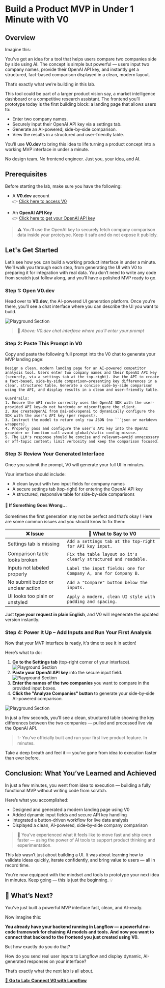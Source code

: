 # Build a Product MVP in Under 1 Minute with V0

## Overview

Imagine this:

You’ve got an idea for a tool that helps users compare two companies side by side using AI. The concept is simple but powerful — users input two company names, provide their OpenAI API key, and instantly get a structured, fact-based comparison displayed in a clean, modern layout.

That’s exactly what we’re building in this lab.

This tool could be part of a larger product vision say, a market intelligence dashboard or a competitive research assistant. The frontend you’ll prototype today is the first building block: a landing page that allows users to:

- Enter two company names.
- Securely input their OpenAI API key via a settings tab.
- Generate an AI-powered, side-by-side comparison.
- View the results in a structured and user-friendly table.

You’ll use **V0.dev** to bring this idea to life turning a product concept into a working MVP interface in under a minute.

No design team. No frontend engineer. Just you, your idea, and AI.

## Prerequisites

Before starting the lab, make sure you have the following:

- A **V0.dev** account  
  👉 [Click here to access V0](https://v0.dev/chat)

- An **OpenAI API Key**  
  👉 [Click here to get your OpenAI API key](https://medium.com/@lorenzozar/how-to-get-your-own-openai-api-key-f4d44e60c327)

> ⚠️ You'll use the OpenAI key to securely fetch company comparison data inside your prototype. Keep it safe and do not expose it publicly.

## Let's Get Started

Let’s see how you can build a working product interface in under a minute. We’ll walk you through each step, from generating the UI with V0 to preparing it for integration with real data. You don’t need to write any code from scratch just follow along, and you’ll have a polished MVP ready to go.

### Step 1: Open V0.dev

Head over to **V0.dev**, the AI-powered UI generation platform. Once you're there, you’ll see a chat interface where you can describe the UI you want to build.

![Playground Section](./images/img-3.png)

> 📸 *Above: V0.dev chat interface where you’ll enter your prompt*

### Step 2: Paste This Prompt in V0

Copy and paste the following full prompt into the V0 chat to generate your MVP landing page:

```
Design a clean, modern landing page for an AI-powered competitor analysis tool. Users enter two company names and their OpenAI API key (securely, via a settings tab at the top-right). Use the API to create a fact-based, side-by-side comparison—presenting key differences in a clear, structured table. Generate a concise side-by-side comparison using the API, and display results in a clean and user-friendly table.

Guardrails:
1. Ensure the API route correctly uses the OpenAI SDK with the user-provided API key—do not hardcode or misconfigure the client.
2. Use createOpenAI from @ai-sdk/openai to dynamically configure the SDK with the user's API key (per request).
3. Instruct the model to return only raw JSON (no ```json or markdown wrappers).
4. Properly pass and configure the user’s API key into the OpenAI provider or function call—avoid global/static config misuse.
5. The LLM's response should be concise and relevant—avoid unnecessary or off-topic content; limit verbosity and keep the comparison focused.
```


### Step 3: Review Your Generated Interface

Once you submit the prompt, V0 will generate your full UI in minutes.

Your interface should include:
- A clean layout with two input fields for company names
- A secure settings tab (top-right) for entering the OpenAI API key
- A structured, responsive table for side-by-side comparisons

#### 🐞 If Something Goes Wrong...

Sometimes the first generation may not be perfect and that’s okay ! Here are some common issues and you should know to fix them:

| ❌ Issue | 💬 What to Say to V0 |
|--------|----------------------|
| Settings tab is missing | `Add a settings tab at the top-right for API key input.` |
| Comparison table looks broken | `Fix the table layout so it's clearly structured and readable.` |
| Inputs not labeled properly | `Label the input fields: one for Company A, one for Company B.` |
| No submit button or unclear action | `Add a "Compare" button below the inputs.` |
| UI looks too plain or unstyled | `Apply a modern, clean UI style with padding and spacing.` |

Just **type your request in plain English**, and V0 will regenerate the updated version instantly.

### Step 4: Power It Up – Add Inputs and Run Your First Analysis

Now that your MVP interface is ready, it's time to see it in action!

Here’s what to do:

1. **Go to the Settings tab** (top-right corner of your interface).
![Playground Section](./images/img-1%20-%20Copy.png)
2. **Paste your OpenAI API key** into the secure input field.
![Playground Section](./images/img-2.png)
3. **Enter the names of the two companies** you want to compare in the provided input boxes.
4. **Click the "Analyze Companies" button** to generate your side-by-side AI-powered comparison.

![Playground Section](./images/img-4.png)

In just a few seconds, you'll see a clean, structured table showing the key differences between the two companies — pulled and processed live via the OpenAI API.



> ✨ You’ve officially built and run your first live product feature. In minutes.

Take a deep breath and feel it — you’ve gone from idea to execution faster than ever before.


## Conclusion: What You’ve Learned and Achieved

In just a few minutes, you went from idea to execution — building a fully functional MVP without writing code from scratch.

Here’s what you accomplished:
- Designed and generated a modern landing page using V0
- Added dynamic input fields and secure API key handling
- Integrated a button-driven workflow for live data analysis
- Displayed a clean, AI-powered, side-by-side company comparison

> 🚀 You’ve experienced what it feels like to move fast and ship even faster — using the power of AI tools to support product thinking and experimentation.

This lab wasn’t just about building a UI. It was about learning how to validate ideas quickly, iterate confidently, and bring value to users — all in record time.

You're now equipped with the mindset and tools to prototype your next idea in minutes. Keep going — this is just the beginning. 💡



## 🔗 What’s Next?

You’ve just built a powerful MVP interface fast, clean, and AI-ready.

Now imagine this:

**You already have your backend running in **Langflow** — a powerful no-code framework for chaining AI models and tools. And now you want to connect that backend to the frontend you just created using **V0**.**

But how exactly do you do that?

How do you send real user inputs to Langflow and display dynamic, AI-generated responses on your interface?

That’s exactly what the next lab is all about.

[🚀 **Go to Lab: Connect V0 with Langflow**](../../Module-1(Introduction-to-Prompt-Engineering)/Lab-1.3(Build-a-Custom-Frontend-and-ML-AI-Backend)/readme.md)
